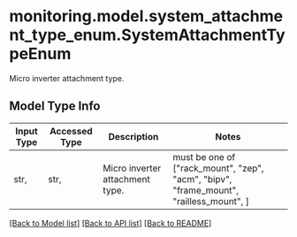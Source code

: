 # monitoring.model.system_attachment_type_enum.SystemAttachmentTypeEnum

Micro inverter attachment type.

## Model Type Info
Input Type | Accessed Type | Description | Notes
------------ | ------------- | ------------- | -------------
str,  | str,  | Micro inverter attachment type. | must be one of ["rack_mount", "zep", "acm", "bipv", "frame_mount", "railless_mount", ] 

[[Back to Model list]](../../README.md#documentation-for-models) [[Back to API list]](../../README.md#documentation-for-api-endpoints) [[Back to README]](../../README.md)

